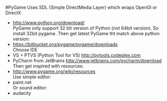 #PyGame
Uses SDL (Simple DirectMedia Layer) which wraps OpenGl or DirectX    


* http://www.python.org/download/    
PyGame only support 32 bit version of Python (not 64bit version). So install 32bit pygame. Then get latest PyGame tht match above python version:
* https://bitbucket.org/pygame/pygame/downloads     
Choose IDE     
* VS + PTVS (Python Tool for VS)
http://pytools.codeplex.com
* PyCharm from JetBrains
http://www.jetbrains.com/pycharm/download            
Then get inspired with resources:
* http://www.pygame.org/wiki/resources             
Use simple editor:
* paint.net         
Or sound editor:
* audacity          
